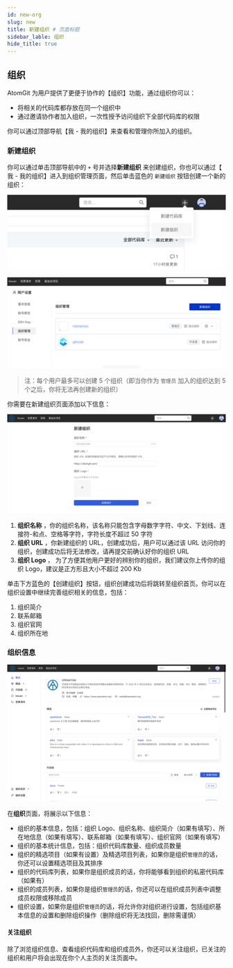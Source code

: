 ```yaml
---
id: new-org
slug: new
title: 新建组织 # 页面标题
sidebar_lable: 组织
hide_title: true
---
```


## 组织

AtomGit 为用户提供了更便于协作的【组织】功能，通过组织你可以：

- 将相关的代码库都存放在同一个组织中
- 通过邀请协作者加入组织，一次性授予访问组织下全部代码库的权限

你可以通过顶部导航【我 - 我的组织】来查看和管理你所加入的组织。

### 新建组织

你可以通过单击顶部导航中的 `+` 号并选择**新建组织** 来创建组织，你也可以通过【 我 - 我的组织】进入到组织管理页面，然后单击蓝色的 `新建组织` 按钮创建一个新的组织：

![toolbar_new_org](./img/toolbar_new_org.png)

![orgs_manage_new_org](./img/orgs_manage_new_org.png)

> 注：每个用户最多可以创建 5 个组织（即当你作为 `管理员` 加入的组织达到 5 个之后，你将无法再创建新的组织）

你需要在新建组织页面添加以下信息：

![new_org_submit](./img/new_org_submit.png)

1. **组织名称** ，你的组织名称，该名称只能包含字母数字字符、中文、下划线、连接符-和点、空格等字符，字符长度不超过 50 字符
2. **组织 URL** ，你新建组织的 URL，创建成功后，用户可以通过该 URL 访问你的组织，创建成功后将无法修改，请再提交前确认好你的组织 URL
3. **组织 Logo** ， 为了方便其他用户更好的辨别你的组织，我们建议你上传你的组织 Logo，建议是正方形且大小不超过 200 Kb

单击下方蓝色的【创建组织】按钮，组织创建成功后将跳转至组织首页。你可以在组织设置中继续完善组织相关的信息，包括：

1. 组织简介
2. 联系邮箱
3. 组织官网
4. 组织所在地

### 组织信息

![组织概览](./img/org_overview.png)

在**组织**页面，将展示以下信息：

- 组织的基本信息，包括：组织 Logo、组织名称、组织简介（如果有填写）、所在地信息（如果有填写）、联系邮箱（如果有填写）、组织官网（如果有填写）
- 组织的基本统计信息，包括：组织代码库数量、组织成员数量
- 组织的精选项目（如果有设置）及精选项目列表，如果你是组织`管理员`的话，你还可以设置精选项目及其排序
- 组织的代码库列表，如果你是组织成员的话，你将能够看到组织的私密代码库（如果有）
- 组织的成员列表，如果你是组织`管理员`的话，你还可以在组织成员列表中调整成员权限或移除成员
- 组织设置，如果你是组织`管理员`的话，将允许你对组织进行设置，包括组织基本信息的设置和删除组织操作（删除组织将无法找回，删除需谨慎）


#### 关注组织

除了浏览组织信息、查看组织代码库和组织成员外，你还可以关注组织，已关注的组织和用户将会出现在你个人主页的关注页面中。
